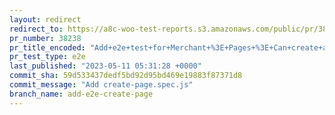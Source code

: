 ```yaml
---
layout: redirect
redirect_to: https://a8c-woo-test-reports.s3.amazonaws.com/public/pr/38238/e2e/index.html
pr_number: 38238
pr_title_encoded: "Add+e2e+test+for+Merchant+%3E+Pages+%3E+Can+create+a+new+page"
pr_test_type: e2e
last_published: "2023-05-11 05:31:28 +0000"
commit_sha: 59d533437dedf5bd92d95bd469e19883f87371d8
commit_message: "Add create-page.spec.js"
branch_name: add-e2e-create-page
---
```

